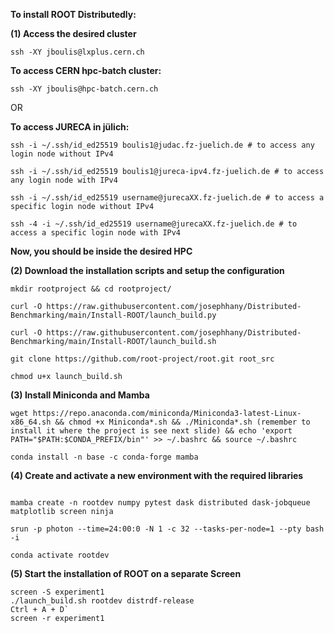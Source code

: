 
**To install ROOT Distributedly:**

**(1) Access the desired cluster**

```
ssh -XY jboulis@lxplus.cern.ch
```

**To access CERN hpc-batch cluster:**

```
ssh -XY jboulis@hpc-batch.cern.ch
```

OR

**To access JURECA in jülich:**

```
ssh -i ~/.ssh/id_ed25519 boulis1@judac.fz-juelich.de # to access any login node without IPv4

ssh -i ~/.ssh/id_ed25519 boulis1@jureca-ipv4.fz-juelich.de # to access any login node with IPv4

ssh -i ~/.ssh/id_ed25519 username@jurecaXX.fz-juelich.de # to access a specific login node without IPv4

ssh -4 -i ~/.ssh/id_ed25519 username@jurecaXX.fz-juelich.de # to access a specific login node with IPv4
```

**Now, you should be inside the desired HPC**

**(2) Download the installation scripts and setup the configuration**

```
mkdir rootproject && cd rootproject/

curl -O https://raw.githubusercontent.com/josephhany/Distributed-Benchmarking/main/Install-ROOT/launch_build.py

curl -O https://raw.githubusercontent.com/josephhany/Distributed-Benchmarking/main/Install-ROOT/launch_build.sh

git clone https://github.com/root-project/root.git root_src

chmod u+x launch_build.sh
```

**(3) Install Miniconda and Mamba**

```
wget https://repo.anaconda.com/miniconda/Miniconda3-latest-Linux-x86_64.sh && chmod +x Miniconda*.sh && ./Miniconda*.sh (remember to install it where the project is see next slide) && echo 'export PATH="$PATH:$CONDA_PREFIX/bin"' >> ~/.bashrc && source ~/.bashrc

conda install -n base -c conda-forge mamba
```

**(4) Create and activate a new environment with the required libraries**

```

mamba create -n rootdev numpy pytest dask distributed dask-jobqueue matplotlib screen ninja

srun -p photon --time=24:00:0 -N 1 -c 32 --tasks-per-node=1 --pty bash -i

conda activate rootdev

```

**(5) Start the installation of ROOT on a separate Screen**

```
screen -S experiment1
./launch_build.sh rootdev distrdf-release
Ctrl + A + D`
screen -r experiment1
```
